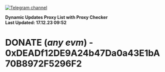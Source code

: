[![Telegram channel](https://img.shields.io/endpoint?url=https://runkit.io/damiankrawczyk/telegram-badge/branches/master?url=https://t.me/n4z4v0d)](https://t.me/n4z4v0d) 

**Dynamic Updates Proxy List with Proxy Checker**  
**Last Updated: 17.12.23 09:52**

# DONATE (_any evm_) - 0xDEADf12DE9A24b47Da0a43E1bA70B8972F5296F2
